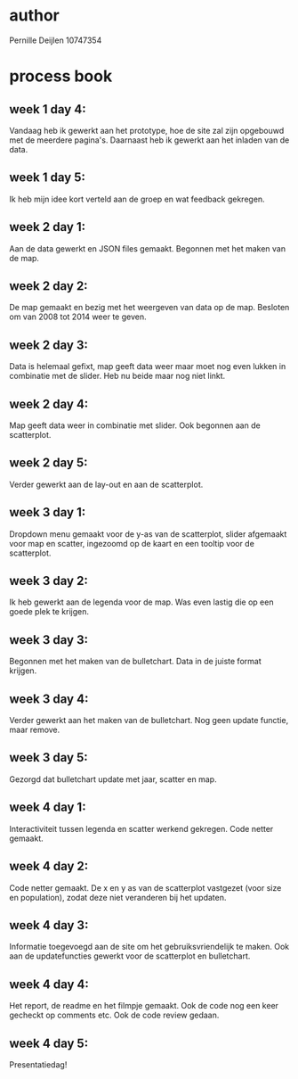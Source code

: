 # author

Pernille Deijlen
10747354

# process book

## week 1 day 4:
Vandaag heb ik gewerkt aan het prototype, hoe de site zal zijn opgebouwd met de meerdere pagina's. Daarnaast heb ik gewerkt aan het inladen van de data.

## week 1 day 5:
Ik heb mijn idee kort verteld aan de groep en wat feedback gekregen.

## week 2 day 1:
Aan de data gewerkt en JSON files gemaakt. Begonnen met het maken van de map.

## week 2 day 2:
De map gemaakt en bezig met het weergeven van data op de map. Besloten om van 2008 tot 2014 weer te geven.

## week 2 day 3:
Data is helemaal gefixt, map geeft data weer maar moet nog even lukken in combinatie met de slider. Heb nu beide maar nog niet linkt.

## week 2 day 4:
Map geeft data weer in combinatie met slider. Ook begonnen aan de scatterplot.

## week 2 day 5:
Verder gewerkt aan de lay-out en aan de scatterplot.

## week 3 day 1:
Dropdown menu gemaakt voor de y-as van de scatterplot, slider afgemaakt voor map en scatter, ingezoomd op de kaart en een tooltip voor de scatterplot.

## week 3 day 2:
Ik heb gewerkt aan de legenda voor de map. Was even lastig die op een goede plek te krijgen.

## week 3 day 3:
Begonnen met het maken van de bulletchart. Data in de juiste format krijgen.

## week 3 day 4:
Verder gewerkt aan het maken van de bulletchart. Nog geen update functie, maar remove.

## week 3 day 5:
Gezorgd dat bulletchart update met jaar, scatter en map.

## week 4 day 1:
Interactiviteit tussen legenda en scatter werkend gekregen. Code netter gemaakt.

## week 4 day 2:
Code netter gemaakt. De x en y as van de scatterplot vastgezet (voor size en population), zodat deze niet veranderen bij het updaten.

## week 4 day 3:
Informatie toegevoegd aan de site om het gebruiksvriendelijk te maken. Ook aan de updatefuncties gewerkt voor de scatterplot en bulletchart.

## week 4 day 4:
Het report, de readme en het filmpje gemaakt. Ook de code nog een keer gecheckt op comments etc. Ook de code review gedaan.

## week 4 day 5:
Presentatiedag!


